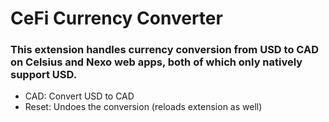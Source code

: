 # CeFi Currency Converter

### This extension handles currency conversion from USD to CAD on Celsius and Nexo web apps, both of which only natively support USD.

-   CAD: Convert USD to CAD
-   Reset: Undoes the conversion (reloads extension as well)
